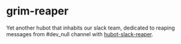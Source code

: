# grim-reaper

Yet another hubot that inhabits our slack team, dedicated to reaping messages
from #dev_null channel with [hubot-slack-reaper][hubot-slack-reaper].

[hubot-slack-reaper]: http://github.com/ktateish/hubot-slack-reaper
